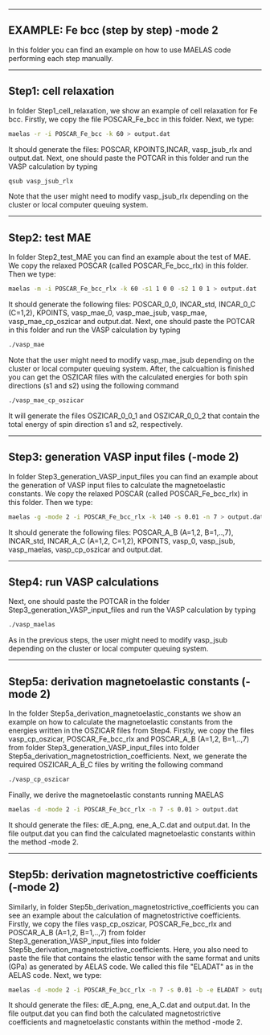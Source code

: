 ---------------------------------------
EXAMPLE: Fe bcc (step by step) -mode 2
---------------------------------------

In this folder you can find an example on how to use MAELAS code performing each step manually.

------------------------
Step1: cell relaxation
------------------------

In folder Step1_cell_relaxation, we show an example of cell relaxation for
Fe bcc. Firstly, we copy the file POSCAR_Fe_bcc in this folder.
Next, we type:
```bash
maelas -r -i POSCAR_Fe_bcc -k 60 > output.dat
```
It should generate the files: POSCAR, KPOINTS,INCAR, vasp_jsub_rlx and output.dat. 
Next, one should paste the POTCAR in this folder and run the VASP calculation by typing
```bash
qsub vasp_jsub_rlx
```
Note that the user might need to modify vasp_jsub_rlx depending on the cluster or local computer queuing system.


------------------------
Step2: test MAE
------------------------

In folder Step2_test_MAE you can find an example about the test of MAE. We copy the relaxed POSCAR (called POSCAR_Fe_bcc_rlx) 
in this folder. Then we type:
```bash
maelas -m -i POSCAR_Fe_bcc_rlx -k 60 -s1 1 0 0 -s2 1 0 1 > output.dat
```
It should generate the following files: POSCAR_0_0, INCAR_std, 
INCAR_0_C (C=1,2), KPOINTS, vasp_mae_0, vasp_mae_jsub, vasp_mae, vasp_mae_cp_oszicar 
and output.dat. 
Next, one should paste the POTCAR in this folder and run the VASP calculation by typing
```bash
./vasp_mae
```
Note that the user might need to modify vasp_mae_jsub depending on the cluster or local computer queuing system. 
After, the calcualtion is finished you can get the OSZICAR files with the calculated energies for both spin directions (s1 and s2) 
using the following command
```bash
./vasp_mae_cp_oszicar 
```
It will generate the files OSZICAR_0_0_1 and OSZICAR_0_0_2 that contain the total energy of spin direction s1 and s2, respectively.


-------------------------------------------
Step3: generation VASP input files (-mode 2)
-------------------------------------------

In folder Step3_generation_VASP_input_files you can find an example about the
generation of VASP input files to calculate the magnetoelastic constants.
We copy the relaxed POSCAR (called POSCAR_Fe_bcc_rlx) in this folder.
Then we type:
```bash
maelas -g -mode 2 -i POSCAR_Fe_bcc_rlx -k 140 -s 0.01 -n 7 > output.dat
```
It should generate the following files: POSCAR_A_B (A=1,2, B=1,..,7), INCAR_std, 
INCAR_A_C (A=1,2, C=1,2), KPOINTS, vasp_0, vasp_jsub, vasp_maelas, vasp_cp_oszicar 
and output.dat.  


----------------------------------
Step4: run VASP calculations
----------------------------------

Next, one should paste the POTCAR in the folder Step3_generation_VASP_input_files and run the VASP calculation by typing
```bash
./vasp_maelas
```
As in the previous steps, the user might need to modify vasp_jsub depending on the cluster or local computer queuing system.


----------------------------------------------------------
Step5a: derivation magnetoelastic constants (-mode 2)
----------------------------------------------------------

In the folder Step5a_derivation_magnetoelastic_constants we show an example on how 
to calculate the magnetoelastic constants from the energies written in the OSZICAR files from Step4.
Firstly, we copy the files vasp_cp_oszicar, POSCAR_Fe_bcc_rlx and POSCAR_A_B (A=1,2, B=1,..,7) from
folder Step3_generation_VASP_input_files into folder Step5a_derivation_magnetostriction_coefficients. 
Next, we generate the required OSZICAR_A_B_C files by writing the following command
```bash
./vasp_cp_oszicar
```
Finally, we derive the magnetoelastic constants running MAELAS 
```bash
maelas -d -mode 2 -i POSCAR_Fe_bcc_rlx -n 7 -s 0.01 > output.dat
```
It should generate the files: dE_A.png, ene_A_C.dat and output.dat. 
In the file output.dat you can find the calculated magnetoelastic constants within the method -mode 2.


-----------------------------------------------------------
Step5b: derivation magnetostrictive coefficients (-mode 2)
-----------------------------------------------------------

Similarly, in folder Step5b_derivation_magnetostrictive_coefficients you can see an example about
the calculation of magnetostrictive coefficients. 
Firstly, we copy the files vasp_cp_oszicar, POSCAR_Fe_bcc_rlx and POSCAR_A_B (A=1,2, B=1,..,7) from
folder Step3_generation_VASP_input_files into folder Step5b_derivation_magnetostrictive_coefficients.
Here, you also need to paste the file that contains the elastic tensor with the same format and units (GPa) 
as generated by AELAS code. We called this file "ELADAT" as in the AELAS code. Next, we type:
```bash
maelas -d -mode 2 -i POSCAR_Fe_bcc_rlx -n 7 -s 0.01 -b -e ELADAT > output.dat
```
It should generate the files: dE_A.png, ene_A_C.dat and output.dat.
In the file output.dat you can find both the calculated magnetostrictive coefficients and 
magnetoelastic constants within the method -mode 2.
